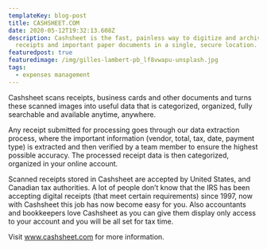 ```yaml
---
templateKey: blog-post
title: CASHSHEET.COM
date: 2020-05-12T19:32:13.608Z
description: Cashsheet is the fast, painless way to digitize and archive
  receipts and important paper documents in a single, secure location.
featuredpost: true
featuredimage: /img/gilles-lambert-pb_lf8vwapu-unsplash.jpg
tags:
  - expenses management
---
```

Cashsheet scans receipts, business cards and other documents and turns these scanned images into useful data that is categorized, organized, fully searchable and available anytime, anywhere.

Any receipt submitted for processing goes through our data extraction process, where the important information (vendor, total, tax, date, payment type) is extracted and then verified by a team member to ensure the highest possible accuracy. The processed receipt data is then categorized, organized in your online account.

Scanned receipts stored in Cashsheet are accepted by United States, and Canadian tax authorities. A lot of people don’t know that the IRS has been accepting digital receipts (that meet certain requirements) since 1997, now with Cashsheet this job has now become easy for you. Also accountants and bookkeepers love Cashsheet as you can give them display only access to your account and you will be all set for tax time.

Visit www.cashsheet.com for more information.